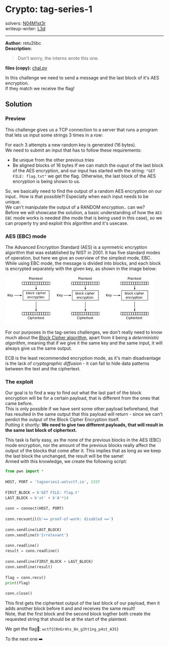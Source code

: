 
# Crypto: tag-series-1
solvers: [N04M1st3r](https://github.com/N04M1st3r)  
writeup-writer: [L3d](https://github.com/imL3d)   
___
**Author:** retu2libc  
**Description:**
> Don't worry, the interns wrote this one.  

**files (copy):** [chal.py](files/chal.py)  

In this challenge we need to send a message and the last block of it's AES encryption.  
If they match we receive the flag!  

## Solution

### Preview

This challenge gives us a TCP connection to a server that runs a program that lets us input some strings 3 times in a row:  
  
For each 3 attempts a new random key is generated (16 bytes).  
We need to submit an input that has to follow these requirements:  
- Be unique from the other previous tries
- Be aligned blocks of 16 bytes
If we can match the ouput of the last block of the AES encryption, and our input has started with the string: `"GET FILE: flag.txt"` we get the flag. Otherwise, the last block of the AES encryption is being shown to us.  

So, we basically need to find the output of a random AES encryption on our input.. How is that possible?! Especially when each input needs to be unique.  
We can't manipulate the output of a RANDOM encryption.. can we?  
Before we will showcase the solution, a basic understanding of how the `AES EBC` mode works is needed (the mode that is being used in this case), so we can properly try and exploit this algorithm and it's usecase.  
 
### AES (EBC) mode

The Advanced Encryption Standard (AES) is a symmetric encryption algorithm that was established by NIST in 2001. It has five standard modes of operation, but here we give an overview of the simplest mode, EBC.  
While using EBC mode, the message is divided into blocks, and each block is encrypted separately with the given key, as shown in the image below:  

![EBC Encryption](_images/ecb.png)  

For our purposes in the tag-series challenges, we don't really need to know much about the [Block Cipher algorithm](https://en.wikipedia.org/wiki/Block_cipher), apart from it being a *deterministic algorithm*, meaning that if we give it the same key and the same input, it will always give us the same output.  
  
ECB is the least recommended encryption mode, as it's main disadvantage is the lack of *cryptographic diffusion* - it can fail to hide data patterns between the text and the ciphertext.

### The exploit

Our goal is to find a way to find out what the last part of the block encryption will be for a certain payload, that is different from the ones that came before.  
This is only possible if we have sent some other payload beforehand, that has resulted in the same output that this payload will return - since we can't perdict the output of the Block Cipher Encryption itself.  
Putting it shortly: **We need to give two different payloads, that will result in the same last block of ciphertext.**
  
This task is fairly easy, as the none of the previous blocks in the AES (EBC) mode encryption, nor the amount of the previous blocks really affect the output of the blocks that come after it. This implies that as long as we keep the last block the unchanged, the result will be the same!  
Armed with this knowledge, we create the following script:  
```python
from pwn import *

HOST, PORT = 'tagseries1.wolvctf.io', 1337

FIRST_BLOCK = b'GET FILE: flag.t'
LAST_BLOCK = b'xt' + b'A'*14

conn = connect(HOST, PORT)

conn.recvuntil(b'== proof-of-work: disabled ==')

conn.sendline(LAST_BLOCK)
conn.sendline(b'Irrelevant')

conn.readline()
result = conn.readline()

conn.sendline(FIRST_BLOCK + LAST_BLOCK)
conn.sendline(result)

flag = conn.recv()
print(flag)

conn.close()
```  

This first gets the ciphertext output of the last block of our payload, then it adds another block before it and and receives the same result!  
Note, that the first block and the second block togther both create the requested string that should be at the start of the plaintext.  
  
We get the flag🚩: `wctf{C0nGr4ts_0n_g3tt1ng_p4st_A3S}`  
  
To the next one ➡️